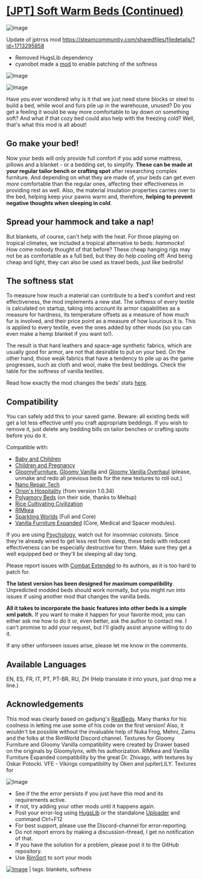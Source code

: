 # [[JPT] Soft Warm Beds (Continued)](https://steamcommunity.com/sharedfiles/filedetails/?id=3006469889)

![Image](https://i.imgur.com/buuPQel.png)

Update of jptrrss mod https://steamcommunity.com/sharedfiles/filedetails/?id=1713295858

- Removed HugsLib dependency
- cyanobot made a [mod](https://steamcommunity.com/sharedfiles/filedetails/?id=3211326812) to enable patching of the softness

![Image](https://i.imgur.com/pufA0kM.png)
	
![Image](https://i.imgur.com/Z4GOv8H.png)

Have you ever wondered why is it that we just need stone blocks or steel to build a bed, while wool and furs pile up in the warehouse, unused? Do you get a feeling it would be way more comfortable to lay down on something soft? And what if that cozy bed could also help with the freezing cold? Well, that's what this mod is all about!

## Go **make your bed**!

Now your beds will only provide full comfort if you add some mattress, pillows and a blanket - or a bedding set, to simplify. **These can be made at your regular tailor bench or crafting spot** after researching complex furniture. And depending on what they are made of, your beds can get even *more* comfortable than the regular ones, affecting their effectiveness in providing rest as well. Also, the material insulation properties carries over to the bed, helping keep your pawns warm and, therefore, **helping to prevent negative thoughts when sleeping in cold**.

## Spread your **hammock** and take a nap!

But blankets, of course, can't help with the heat. For those playing on tropical climates, we included a tropical alternative to beds: *hammocks*! How come nobody thought of that before? These cheap hanging rigs may not be as comfortable as a full bed, but they do help cooling off. And being cheap and light, they can also be used as travel beds, just like bedrolls!

## The **softness** stat

To measure how much a material can contribute to a bed's comfort and rest effectiveness, the mod implements a new stat. The softness of every textile is calculated on startup, taking into account its armor capabilities as a measure for hardness, its temperature offsets as a measure of how much fur is involved, and their price point as a measure of how luxurious it is. This is applied to every textile, even the ones added by other mods (so you can even make a hemp blanket if you want to!).

The result is that hard leathers and space-age synthetic fabrics, which are usually good for armor, are not that desirable to put on your bed. On the other hand, those weak fabrics that have a tendency to pile up as the game progresses, such as cloth and wool, make the best beddings. Check the table for the softness of vanilla textiles.

Read how exactly the mod changes the beds' stats [here](https://github.com/jptrrs/SoftWarmBeds#first-all-beds-get-more-complicated).


## Compatibility

You can safely add this to your saved game. Beware: all existing beds will get a lot less effective until you craft appropriate beddings. If you wish to remove it, just delete any bedding bills on tailor benches or crafting spots before you do it.

Compatible with:


- [Baby and Children](steamcommunity.com/sharedfiles/filedetails/?id=1641239442)
- [Children and Pregnancy](steamcommunity.com/sharedfiles/filedetails/?id=2077704445)
- [GloomyFurniture](steamcommunity.com/sharedfiles/filedetails/?id=1558635181), [Gloomy Vanilla](steamcommunity.com/sharedfiles/filedetails/?id=1697864590) and [Gloomy Vanilla Overhaul](steamcommunity.com/sharedfiles/filedetails/?id=1883678698) (please, unmake and redo all previous beds for the new textures to roll out.)
- [Nano Repair Tech](steamcommunity.com/sharedfiles/filedetails/?id=1447372624)
- [Orion's Hospitality](steamcommunity.com/sharedfiles/filedetails/?id=753498552) (from version 1.0.34)
- [Polyamory Beds](steamcommunity.com/sharedfiles/filedetails/?id=2008138191) (on their side, thanks to Meltup)
- [Rice Cultivating Civilization](steamcommunity.com/sharedfiles/filedetails/?id=1610302046)
- [RIMkea](steamcommunity.com/sharedfiles/filedetails/?id=769201959) 
- [Sparkling Worlds](steamcommunity.com/sharedfiles/filedetails/?id=1123043922) (Full and Core) 
- [Vanilla Furniture Expanded](steamcommunity.com/sharedfiles/filedetails/?id=1718190143) (Core, Medical and Spacer modules).



If you are using [Psychology](steamcommunity.com/sharedfiles/filedetails/?id=1552507180), watch out for insomniac colonists. Since they're already wired to get less rest from sleep, these beds with reduced effectiveness can be especially destructive for them. Make sure they get a well equipped bed or they'll be sleeping all day long.

Please report issues with [Combat Extended](steamcommunity.com/sharedfiles/filedetails/?id=1631756268) to its authors, as it is too hard to patch for.

**The latest version has been designed for maximum compatibility**. Unpredicted modded beds should work normally, but you might run into issues if using another mod that changes the vanilla beds.

**All it takes to incorporate the basic features into other beds is a simple xml patch.** If you want to make it happen for your favorite mod, you can either ask me how to do it or, even better, ask the author to contact me. I can't promise to add your request, but I'll gladly assist anyone willing to do it.

If any other unforseen issues arise, please let me know in the comments.

## Available Languages

EN, ES, FR, IT, PT, PT-BR, RU, ZH
(Help translate it into yours, just drop me a line.)

## Acknowledgements

This mod was clearly based on gadjung's [RealBeds](steamcommunity.com/sharedfiles/filedetails/?id=1416581883). Many thanks for his coolness in letting me use some of his code on the first version! Also, it wouldn't be possible without the invaluable help of Nuka Frog, Mehni, Zamu and the folks at the RimWorld Discord channel.
Textures for Gloomy Furniture and Gloomy Vanilla compatibility were created by Drawer based on the originals by Gloomylynx, with his authorization. RIMkea and Vanilla Furniture Expanded compatibility by the great Dr. Zhivago, with textures by Oskar Potocki. VFE - Vikings compatibility by Oken and jupiterLILY. Textures for 

![Image](https://i.imgur.com/PwoNOj4.png)



-  See if the the error persists if you just have this mod and its requirements active.
-  If not, try adding your other mods until it happens again.
-  Post your error-log using [HugsLib](https://steamcommunity.com/workshop/filedetails/?id=818773962) or the standalone [Uploader](https://steamcommunity.com/sharedfiles/filedetails/?id=2873415404) and command Ctrl+F12
-  For best support, please use the Discord-channel for error-reporting.
-  Do not report errors by making a discussion-thread, I get no notification of that.
-  If you have the solution for a problem, please post it to the GitHub repository.
-  Use [RimSort](https://github.com/RimSort/RimSort/releases/latest) to sort your mods

 

[![Image](https://img.shields.io/github/v/release/emipa606/JPTSoftWarmBeds?label=latest%20version&style=plastic&color=9f1111&labelColor=black)](https://steamcommunity.com/sharedfiles/filedetails/changelog/3006469889) | tags:  blankets,  softness

